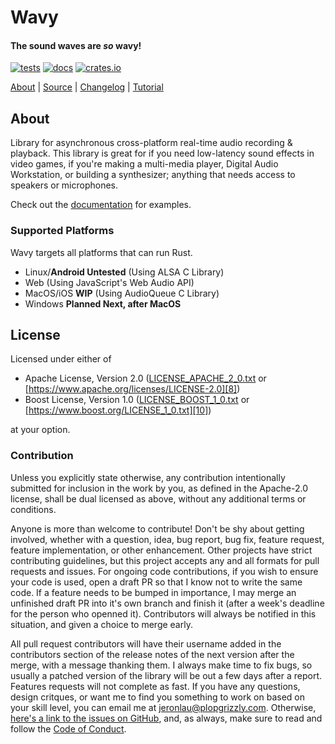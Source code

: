 # Wavy

#### The sound waves are _so_ wavy!

[![tests](https://github.com/libcala/wavy/workflows/tests/badge.svg)][2]
[![docs](https://docs.rs/wavy/badge.svg)][0]
[![crates.io](https://img.shields.io/crates/v/wavy.svg)][1]

[About][4] | [Source][5] | [Changelog][3] | [Tutorial][6]

## About
Library for asynchronous cross-platform real-time audio recording &amp;
playback.  This library is great for if you need low-latency sound effects in
video games, if you're making a multi-media player, Digital Audio
Workstation, or building a synthesizer; anything that needs access to speakers
or microphones.

Check out the [documentation][0] for examples.

### Supported Platforms
Wavy targets all platforms that can run Rust.
 - Linux/**Android Untested** (Using ALSA C Library)
 - Web (Using JavaScript's Web Audio API)
 - MacOS/iOS **WIP** (Using AudioQueue C Library)
 - Windows **Planned Next, after MacOS**

## License
Licensed under either of
 - Apache License, Version 2.0 ([LICENSE_APACHE_2_0.txt][7]
   or [https://www.apache.org/licenses/LICENSE-2.0][8])
 - Boost License, Version 1.0 ([LICENSE_BOOST_1_0.txt][9]
   or [https://www.boost.org/LICENSE_1_0.txt][10])

at your option.

### Contribution
Unless you explicitly state otherwise, any contribution intentionally submitted
for inclusion in the work by you, as defined in the Apache-2.0 license, shall be
dual licensed as above, without any additional terms or conditions.

Anyone is more than welcome to contribute!  Don't be shy about getting involved,
whether with a question, idea, bug report, bug fix, feature request, feature
implementation, or other enhancement.  Other projects have strict contributing
guidelines, but this project accepts any and all formats for pull requests and
issues.  For ongoing code contributions, if you wish to ensure your code is
used, open a draft PR so that I know not to write the same code.  If a feature
needs to be bumped in importance, I may merge an unfinished draft PR into it's
own branch and finish it (after a week's deadline for the person who openned
it).  Contributors will always be notified in this situation, and given a choice
to merge early.

All pull request contributors will have their username added in the contributors
section of the release notes of the next version after the merge, with a message
thanking them.  I always make time to fix bugs, so usually a patched version of
the library will be out a few days after a report.  Features requests will not
complete as fast.  If you have any questions, design critques, or want me to
find you something to work on based on your skill level, you can email me at
[jeronlau@plopgrizzly.com](mailto:jeronlau@plopgrizzly.com).  Otherwise,
[here's a link to the issues on GitHub](https://github.com/libcala/wavy/issues),
and, as always, make sure to read and follow the
[Code of Conduct](https://github.com/libcala/wavy/blob/main/CODE_OF_CONDUCT.md).

[0]: https://docs.rs/wavy
[1]: https://crates.io/crates/wavy
[2]: https://github.com/libcala/wavy/actions?query=workflow%3Atests
[3]: https://github.com/libcala/wavy/blob/master/CHANGELOG.md
[4]: https://libcala.github.io/wavy/
[5]: https://github.com/libcala/wavy/
[6]: https://aldaronlau.com/
[7]: https://github.com/libcala/wavy/blob/main/LICENSE_APACHE_2_0.txt
[8]: https://www.apache.org/licenses/LICENSE-2.0
[9]: https://github.com/libcala/wavy/blob/main/LICENSE_BOOST_1_0.txt
[10]: https://www.boost.org/LICENSE_1_0.txt
